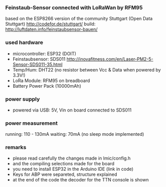 ### Feinstaub-Sensor connected with LoRaWan by RFM95
 based on the ESP8266 version of the community Stuttgart (Open Data Stuttgart)
http://codefor.de/stuttgart/  build: http://luftdaten.info/feinstaubsensor-bauen/

### used hardware
* microcontroller:	ESP32 (DOIT)
* Feinstaubsensor:	SDS011		http://inovafitness.com/en/Laser-PM2-5-Sensor-SDS011-35.html
* Temp/Hum:			DHT22 (no resistor between Vcc & Data when powered by 3.3V!)
* LoRa Module:		RFM95 on breadboard
* Battery			Power Pack (10000mAh)

### power supply
* powered via USB: 5V, Vin on board connected to SDS011 

### power measurement
running:  110 - 130mA
waiting:   70mA  (no sleep mode implemented)

### remarks
* please read carefully the changes made in lmic/config.h
* and the compiling selections made for the board
* you need to install ESP32 in the Arduino IDE (link in code)
* Keys for ABP were separeted, structure explained
* at the end of the code the decoder for the TTN console is shown

